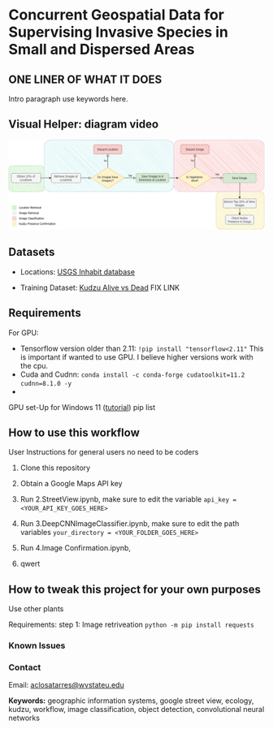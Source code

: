 # Concurrent Geospatial Data for Supervising Invasive Species in Small and Dispersed Areas 

## ONE LINER OF WHAT IT DOES

Intro paragraph use keywords here.

## Visual Helper: diagram video
![Workflow of our proposed model](Workflow.png)

## Datasets
- Locations: [USGS Inhabit database](https://gis.usgs.gov/inhabit/)

- Training Dataset: [Kudzu Alive vs Dead](https://gis.usgs.gov/inhabit/) FIX LINK

## Requirements

For GPU:
- Tensorflow version older than 2.11: `!pip install "tensorflow<2.11"` This is important if wanted to use GPU. I believe higher versions work with the cpu.
- Cuda and Cudnn: `conda install -c conda-forge cudatoolkit=11.2 cudnn=8.1.0 -y`
- 

GPU set-Up for Windows 11 ([tutorial](https://www.xda-developers.com/use-gpu-jupyter-notebook/)) 
pip list

## How to use this workflow
User Instructions for general users no need to be coders
1. Clone this repository
2. Obtain a Google Maps API key
3. Run 2.StreetView.ipynb, make sure to edit the variable `api_key = <YOUR_API_KEY_GOES_HERE>`
4. Run 3.DeepCNNImageClassifier.ipynb, make sure to edit the path variables `your_directory = <YOUR_FOLDER_GOES_HERE>`
5. Run 4.Image Confirmation.ipynb, 
   

6. qwert




## How to tweak this project for your own purposes
Use other plants

Requirements:
step 1: Image retriveation
`python -m pip install requests`




### Known Issues



### Contact
Email: aclosatarres@wvstateu.edu




**Keywords:** geographic information systems, google street view, ecology, kudzu, workflow,
image classification, object detection, convolutional neural networks
